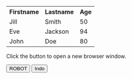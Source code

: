 
<html>
<body>

<table style="width:100%">
  <tr>
    <th>Firstname</th>
    <th>Lastname</th> 
    <th>Age</th>
  </tr>
  <tr>
    <td>Jill</td>
    <td>Smith</td>
    <td>50</td>
  </tr>
  <tr>
    <td>Eve</td>
    <td>Jackson</td>
    <td>94</td>
  </tr>
  <tr>
    <td>John</td>
    <td>Doe</td>
    <td>80</td>
  </tr>
</table>




<p>Click the button to open a new browser window.</p>

<button onclick="MouseSignZorro()">ROBOT</button>
<button onclick="myFunction2()">Indo</button>
<script>
// Java program to demonstrate working of Robot 
// class. This program is for Windoes. It opens 
// notepad and types a message. 
import java.awt.AWTException; 
import java.awt.Robot; 
import java.awt.event.KeyEvent; 
import java.io.*; 

public class robo 
{ 
	public static void main(String[] args) throws IOException, 
						AWTException, InterruptedException 
	{ 
		String command = "notepad.exe"; 
		Runtime run = Runtime.getRuntime(); 
		run.exec(command); 
		try { 
			Thread.sleep(2000); 
		} 
		catch (InterruptedException e) 
		{ 
			// TODO Auto-generated catch block 
			e.printStackTrace(); 
		} 

		// Create an instance of Robot class 
		Robot robot = new Robot(); 

		// Press keys using robot. A gap of 
		// of 500 mili seconds is added after 
		// every key press 
		robot.keyPress(KeyEvent.VK_H); 
		Thread.sleep(500); 
		robot.keyPress(KeyEvent.VK_E); 
		Thread.sleep(500); 
		robot.keyPress(KeyEvent.VK_L); 
		Thread.sleep(500); 
		robot.keyPress(KeyEvent.VK_L); 
		Thread.sleep(500); 
		robot.keyPress(KeyEvent.VK_O); 
		Thread.sleep(500); 
		robot.keyPress(KeyEvent.VK_SPACE); 
		Thread.sleep(500); 
		robot.keyPress(KeyEvent.VK_F); 
		Thread.sleep(500); 
		robot.keyPress(KeyEvent.VK_R); 
		Thread.sleep(500); 
		robot.keyPress(KeyEvent.VK_O); 
		Thread.sleep(500); 
		robot.keyPress(KeyEvent.VK_M); 
		Thread.sleep(500); 
		robot.keyPress(KeyEvent.VK_SPACE); 
		Thread.sleep(500); 
		robot.keyPress(KeyEvent.VK_G); 
		Thread.sleep(500); 
		robot.keyPress(KeyEvent.VK_E); 
		Thread.sleep(500); 
		robot.keyPress(KeyEvent.VK_E); 
		Thread.sleep(500); 
		robot.keyPress(KeyEvent.VK_K); 
		Thread.sleep(500); 
		robot.keyPress(KeyEvent.VK_S); 
		Thread.sleep(500); 
		robot.keyPress(KeyEvent.VK_F); 
		Thread.sleep(500); 
		robot.keyPress(KeyEvent.VK_O); 
		Thread.sleep(500); 
		robot.keyPress(KeyEvent.VK_R); 
		Thread.sleep(500); 
		robot.keyPress(KeyEvent.VK_G); 
		Thread.sleep(500); 
		robot.keyPress(KeyEvent.VK_E); 
		Thread.sleep(500); 
		robot.keyPress(KeyEvent.VK_E); 
		Thread.sleep(500); 
		robot.keyPress(KeyEvent.VK_K); 
		Thread.sleep(500); 
		robot.keyPress(KeyEvent.VK_S); 
	} 
} 

  
  
  
      var myWindow
function myFunction() {
    var response = UrlFetchApp.fetch("http://www.google.com/");
// Logger.log(response.getContentText());   
      
      
//  myWindow = window.open("https://fr18.tentlan.com/worldmap/684/422");
      alert (response.getContentText())
}
function myFunction2() {
 
      alert (myWindow.document.URL + ' Info' + myWindow)
}     
</script>

</body>
</html>

